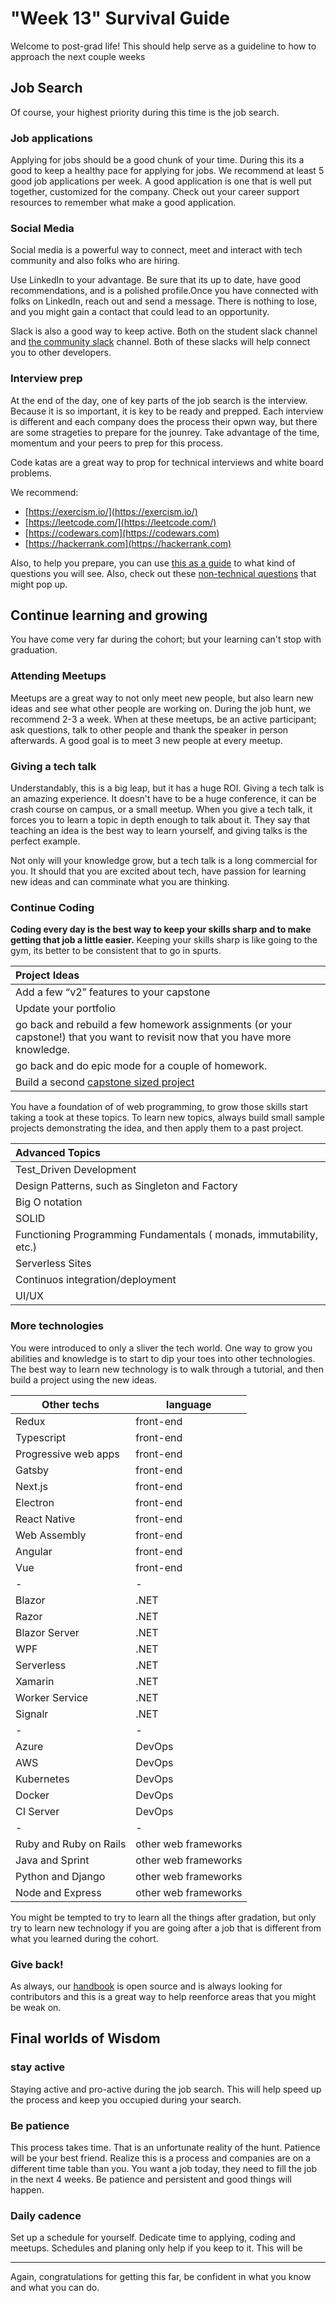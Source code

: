 # "Week 13" Survival Guide

Welcome to post-grad life! This should help serve as a guideline to how to approach the next couple weeks

## Job Search

Of course, your highest priority during this time is the job search.

### Job applications

Applying for jobs should be a good chunk of your time. During this its a good to keep a healthy pace for applying for jobs. We recommend at least 5 good job applications per week. A good application is one that is well put together, customized for the company. Check out your career support resources to remember what make a good application.

### Social Media

Social media is a powerful way to connect, meet and interact with tech community and also folks who are hiring.

Use LinkedIn to your advantage. Be sure that its up to date, have good recommendations, and is a polished profile.Once you have connected with folks on LinkedIn, reach out and send a message. There is nothing to lose, and you might gain a contact that could lead to an opportunity.

Slack is also a good way to keep active. Both on the student slack channel and [the community slack](https://suncoast-devs.slack.com/join/shared_invite/enQtNzY1NDAxMjk4NTYzLWUwZGQ4NjhjMmJiMmI5YTc4OGEzYjViMTgzNWQ1MGViZWI5MzI4NWRlNTAyMzljYjU1ZTNiYjkzZWY2YmI3NTE) channel. Both of these slacks will help connect you to other developers.

### Interview prep

At the end of the day, one of key parts of the job search is the interview. Because it is so important, it is key to be ready and prepped. Each interview is different and each company does the process their opwn way, but there are some strageties to prepare for the jounrey. Take advantage of the time, momentum and your peers to prep for this process.

Code katas are a great way to prop for technical interviews and white board problems.

We recommend:

- [https://exercism.io/](https://exercism.io/)
- [https://leetcode.com/](https://leetcode.com/)
- [https://codewars.com](https://codewars.com)
- [https://hackerrank.com](https://hackerrank.com)

Also, to help you prepare, you can use [this as a guide](https://suncoast.io/handbook/resources/interview-practice/sample-questions/) to what kind of questions you will see. Also, check out these [non-technical questions](https://suncoast.io/256c2a4148f006a3e15a55cf4075b048/behavioral-interview-questions.pdf) that might pop up.

## Continue learning and growing

You have come very far during the cohort; but your learning can't stop with graduation.

### Attending Meetups

Meetups are a great way to not only meet new people, but also learn new ideas and see what other people are working on. During the job hunt, we recommend 2-3 a week. When at these meetups, be an active participant; ask questions, talk to other people and thank the speaker in person afterwards. A good goal is to meet 3 new people at every meetup.

### Giving a tech talk

Understandably, this is a big leap, but it has a huge ROI. Giving a tech talk is an amazing experience. It doesn't have to be a huge conference, it can be crash course on campus, or a small meetup. When you give a tech talk, it forces you to learn a topic in depth enough to talk about it. They say that teaching an idea is the best way to learn yourself, and giving talks is the perfect example.

Not only will your knowledge grow, but a tech talk is a long commercial for you. It should that you are excited about tech, have passion for learning new ideas and can comminate what you are thinking.

### Continue Coding

**Coding every day is the best way to keep your skills sharp and to make getting that job a little easier.** Keeping your skills sharp is like going to the gym, its better to be consistent that to go in spurts.

| Project Ideas                                                                                                                 |
| :---------------------------------------------------------------------------------------------------------------------------- |
| Add a few “v2” features to your capstone                                                                                      |
| Update your portfolio                                                                                                         |
| go back and rebuild a few homework assignments (or your capstone!) that you want to revisit now that you have more knowledge. |
| go back and do epic mode for a couple of homework.                                                                            |
| Build a second [capstone sized project](https://suncoast.io/handbook/curriculum/final-project/project-ideas/)                 |

You have a foundation of of web programming, to grow those skills start taking a took at these topics. To learn new topics, always build small sample projects demonstrating the idea, and then apply them to a past project.

| Advanced Topics                                                    |
| :----------------------------------------------------------------- |
| Test_Driven Development                                            |
| Design Patterns, such as Singleton and Factory                     |
| Big O notation                                                     |
| SOLID                                                              |
| Functioning Programming Fundamentals ( monads, immutability, etc.) |
| Serverless Sites                                                   |
| Continuos integration/deployment                                   |
| UI/UX                                                              |

### More technologies

You were introduced to only a sliver the tech world. One way to grow you abilities and knowledge is to start to dip your toes into other technologies. The best way to learn new technology is to walk through a tutorial, and then build a project using the new ideas.

| Other techs            | language             |
| ---------------------- | -------------------- |
| Redux                  | front-end            |
| Typescript             | front-end            |
| Progressive web apps   | front-end            |
| Gatsby                 | front-end            |
| Next.js                | front-end            |
| Electron               | front-end            |
| React Native           | front-end            |
| Web Assembly           | front-end            |
| Angular                | front-end            |
| Vue                    | front-end            |
| -                      | -                    |
| Blazor                 | .NET                 |
| Razor                  | .NET                 |
| Blazor Server          | .NET                 |
| WPF                    | .NET                 |
| Serverless             | .NET                 |
| Xamarin                | .NET                 |
| Worker Service         | .NET                 |
| Signalr                | .NET                 |
| -                      | -                    |
| Azure                  | DevOps               |
| AWS                    | DevOps               |
| Kubernetes             | DevOps               |
| Docker                 | DevOps               |
| CI Server              | DevOps               |
| -                      | -                    |
| Ruby and Ruby on Rails | other web frameworks |
| Java and Sprint        | other web frameworks |
| Python and Django      | other web frameworks |
| Node and Express       | other web frameworks |

You might be tempted to try to learn all the things after gradation, but only try to learn new technology if you are going after a job that is different from what you learned during the cohort.

### Give back!

As always, our [handbook](https://github.com/suncoast-devs/handbook) is open source and is always looking for contributors and this is a great way to help reenforce areas that you might be weak on.

## Final worlds of Wisdom

### stay active

Staying active and pro-active during the job search. This will help speed up the process and keep you occupied during your search.

### Be patience

This process takes time. That is an unfortunate reality of the hunt. Patience will be your best friend. Realize this is a process and companies are on a different time table than you. You want a job today, they need to fill the job in the next 4 weeks. Be patience and persistent and good things will happen.

### Daily cadence

Set up a schedule for yourself. Dedicate time to applying, coding and meetups. Schedules and planing only help if you keep to it. This will be

<hr/>

Again, congratulations for getting this far, be confident in what you know and what you can do.
